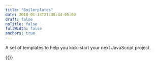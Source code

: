 ```yaml
---
title: "Boilerplates"
date: 2018-01-14T21:38:44-05:00
draft: false
noTitle: false
fullWidth: false
anchors: true
---
```


A set of templates to help you kick-start your next JavaScript project.

{{<cta for="funnel">}}